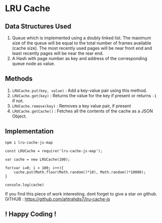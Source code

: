 # LRU Cache

## Data Structures Used
1. Queue which is implemented using a doubly linked list. The maximum size of the queue will be equal to the total number of frames available (cache size). The most recently used pages will be near front end and least recently pages will be near the rear end. 
2. A Hash with page number as key and address of the corresponding queue node as value.

## Methods

1. `LRUCache.put(key, value)` : Add a key-value pair using this method.
2. `LRUCache.get(key)`  : Returns the value for the key if present or returns `-1` if not.
3. `LRUCache.remove(key)` : Removes a key value pair, if present
4. `LRUCache.getCache()` : Fetches all the contents of the cache as a JSON Object.

## Implementation
```
npm i lru-cache-js-map
```

```
const LRUCache = require('lru-cache-js-map');

var cache = new LRUCache(100);

for(var i=0; i < 100; i++){
    cache.put(Math.floor(Math.random()*10), Math.random()*10000);
}

console.log(cache)
```

If you find this piece of work interesting, dont forget to give a star on github. <br>
GITHUB : https://github.com/ahtrahdis7/lru-cache-js
## ! Happy Coding !